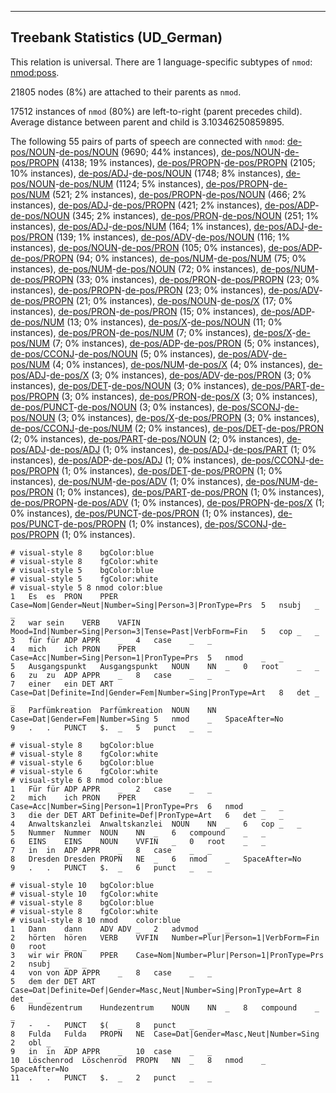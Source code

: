 

--------------------------------------------------------------------------------

## Treebank Statistics (UD_German)

This relation is universal.
There are 1 language-specific subtypes of `nmod`: [nmod:poss]().

21805 nodes (8%) are attached to their parents as `nmod`.

17512 instances of `nmod` (80%) are left-to-right (parent precedes child).
Average distance between parent and child is 3.10346250859895.

The following 55 pairs of parts of speech are connected with `nmod`: [de-pos/NOUN]()-[de-pos/NOUN]() (9690; 44% instances), [de-pos/NOUN]()-[de-pos/PROPN]() (4138; 19% instances), [de-pos/PROPN]()-[de-pos/PROPN]() (2105; 10% instances), [de-pos/ADJ]()-[de-pos/NOUN]() (1748; 8% instances), [de-pos/NOUN]()-[de-pos/NUM]() (1124; 5% instances), [de-pos/PROPN]()-[de-pos/NUM]() (521; 2% instances), [de-pos/PROPN]()-[de-pos/NOUN]() (466; 2% instances), [de-pos/ADJ]()-[de-pos/PROPN]() (421; 2% instances), [de-pos/ADP]()-[de-pos/NOUN]() (345; 2% instances), [de-pos/PRON]()-[de-pos/NOUN]() (251; 1% instances), [de-pos/ADJ]()-[de-pos/NUM]() (164; 1% instances), [de-pos/ADJ]()-[de-pos/PRON]() (139; 1% instances), [de-pos/ADV]()-[de-pos/NOUN]() (116; 1% instances), [de-pos/NOUN]()-[de-pos/PRON]() (105; 0% instances), [de-pos/ADP]()-[de-pos/PROPN]() (94; 0% instances), [de-pos/NUM]()-[de-pos/NUM]() (75; 0% instances), [de-pos/NUM]()-[de-pos/NOUN]() (72; 0% instances), [de-pos/NUM]()-[de-pos/PROPN]() (33; 0% instances), [de-pos/PRON]()-[de-pos/PROPN]() (23; 0% instances), [de-pos/PROPN]()-[de-pos/PRON]() (23; 0% instances), [de-pos/ADV]()-[de-pos/PROPN]() (21; 0% instances), [de-pos/NOUN]()-[de-pos/X]() (17; 0% instances), [de-pos/PRON]()-[de-pos/PRON]() (15; 0% instances), [de-pos/ADP]()-[de-pos/NUM]() (13; 0% instances), [de-pos/X]()-[de-pos/NOUN]() (11; 0% instances), [de-pos/PRON]()-[de-pos/NUM]() (7; 0% instances), [de-pos/X]()-[de-pos/NUM]() (7; 0% instances), [de-pos/ADP]()-[de-pos/PRON]() (5; 0% instances), [de-pos/CCONJ]()-[de-pos/NOUN]() (5; 0% instances), [de-pos/ADV]()-[de-pos/NUM]() (4; 0% instances), [de-pos/NUM]()-[de-pos/X]() (4; 0% instances), [de-pos/ADJ]()-[de-pos/X]() (3; 0% instances), [de-pos/ADV]()-[de-pos/PRON]() (3; 0% instances), [de-pos/DET]()-[de-pos/NOUN]() (3; 0% instances), [de-pos/PART]()-[de-pos/PROPN]() (3; 0% instances), [de-pos/PRON]()-[de-pos/X]() (3; 0% instances), [de-pos/PUNCT]()-[de-pos/NOUN]() (3; 0% instances), [de-pos/SCONJ]()-[de-pos/NOUN]() (3; 0% instances), [de-pos/X]()-[de-pos/PROPN]() (3; 0% instances), [de-pos/CCONJ]()-[de-pos/NUM]() (2; 0% instances), [de-pos/DET]()-[de-pos/PRON]() (2; 0% instances), [de-pos/PART]()-[de-pos/NOUN]() (2; 0% instances), [de-pos/ADJ]()-[de-pos/ADJ]() (1; 0% instances), [de-pos/ADJ]()-[de-pos/PART]() (1; 0% instances), [de-pos/ADP]()-[de-pos/ADJ]() (1; 0% instances), [de-pos/CCONJ]()-[de-pos/PROPN]() (1; 0% instances), [de-pos/DET]()-[de-pos/PROPN]() (1; 0% instances), [de-pos/NUM]()-[de-pos/ADV]() (1; 0% instances), [de-pos/NUM]()-[de-pos/PRON]() (1; 0% instances), [de-pos/PART]()-[de-pos/PRON]() (1; 0% instances), [de-pos/PROPN]()-[de-pos/ADV]() (1; 0% instances), [de-pos/PROPN]()-[de-pos/X]() (1; 0% instances), [de-pos/PUNCT]()-[de-pos/PRON]() (1; 0% instances), [de-pos/PUNCT]()-[de-pos/PROPN]() (1; 0% instances), [de-pos/SCONJ]()-[de-pos/PROPN]() (1; 0% instances).


~~~ conllu
# visual-style 8	bgColor:blue
# visual-style 8	fgColor:white
# visual-style 5	bgColor:blue
# visual-style 5	fgColor:white
# visual-style 5 8 nmod	color:blue
1	Es	es	PRON	PPER	Case=Nom|Gender=Neut|Number=Sing|Person=3|PronType=Prs	5	nsubj	_	_
2	war	sein	VERB	VAFIN	Mood=Ind|Number=Sing|Person=3|Tense=Past|VerbForm=Fin	5	cop	_	_
3	für	für	ADP	APPR	_	4	case	_	_
4	mich	ich	PRON	PPER	Case=Acc|Number=Sing|Person=1|PronType=Prs	5	nmod	_	_
5	Ausgangspunkt	Ausgangspunkt	NOUN	NN	_	0	root	_	_
6	zu	zu	ADP	APPR	_	8	case	_	_
7	einer	ein	DET	ART	Case=Dat|Definite=Ind|Gender=Fem|Number=Sing|PronType=Art	8	det	_	_
8	Parfümkreation	Parfümkreation	NOUN	NN	Case=Dat|Gender=Fem|Number=Sing	5	nmod	_	SpaceAfter=No
9	.	.	PUNCT	$.	_	5	punct	_	_

~~~


~~~ conllu
# visual-style 8	bgColor:blue
# visual-style 8	fgColor:white
# visual-style 6	bgColor:blue
# visual-style 6	fgColor:white
# visual-style 6 8 nmod	color:blue
1	Für	für	ADP	APPR	_	2	case	_	_
2	mich	ich	PRON	PPER	Case=Acc|Number=Sing|Person=1|PronType=Prs	6	nmod	_	_
3	die	der	DET	ART	Definite=Def|PronType=Art	6	det	_	_
4	Anwaltskanzlei	Anwaltskanzlei	NOUN	NN	_	6	cop	_	_
5	Nummer	Nummer	NOUN	NN	_	6	compound	_	_
6	EINS	EINS	NOUN	VVFIN	_	0	root	_	_
7	in	in	ADP	APPR	_	8	case	_	_
8	Dresden	Dresden	PROPN	NE	_	6	nmod	_	SpaceAfter=No
9	.	.	PUNCT	$.	_	6	punct	_	_

~~~


~~~ conllu
# visual-style 10	bgColor:blue
# visual-style 10	fgColor:white
# visual-style 8	bgColor:blue
# visual-style 8	fgColor:white
# visual-style 8 10 nmod	color:blue
1	Dann	dann	ADV	ADV	_	2	advmod	_	_
2	hörten	hören	VERB	VVFIN	Number=Plur|Person=1|VerbForm=Fin	0	root	_	_
3	wir	wir	PRON	PPER	Case=Nom|Number=Plur|Person=1|PronType=Prs	2	nsubj	_	_
4	von	von	ADP	APPR	_	8	case	_	_
5	dem	der	DET	ART	Case=Dat|Definite=Def|Gender=Masc,Neut|Number=Sing|PronType=Art	8	det	_	_
6	Hundezentrum	Hundezentrum	NOUN	NN	_	8	compound	_	_
7	-	-	PUNCT	$(	_	8	punct	_	_
8	Fulda	Fulda	PROPN	NE	Case=Dat|Gender=Masc,Neut|Number=Sing	2	obl	_	_
9	in	in	ADP	APPR	_	10	case	_	_
10	Löschenrod	Löschenrod	PROPN	NN	_	8	nmod	_	SpaceAfter=No
11	.	.	PUNCT	$.	_	2	punct	_	_

~~~


